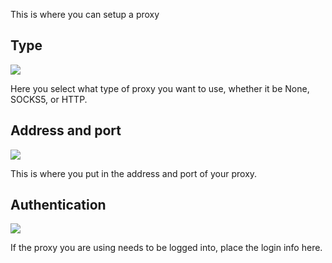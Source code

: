 This is where you can setup a proxy

## Type
![](http://i.imgur.com/OMDATay.png)

Here you select what type of proxy you want to use, whether it be None, SOCKS5, or HTTP.

## Address and port
![](http://i.imgur.com/Z8ZrUT4.png)

This is where you put in the address and port of your proxy.

## Authentication
![](http://i.imgur.com/pIOq6po.png)

If the proxy you are using needs to be logged into, place the login info here.